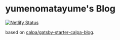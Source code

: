 # yumenomatayume's Blog

[![Netlify Status](https://api.netlify.com/api/v1/badges/f76a6a39-c021-4e2c-a451-b81c2bd5cf47/deploy-status)](https://app.netlify.com/sites/blog-ymmmtym/deploys)

based on [calpa/gatsby-starter-calpa-blog](https://github.com/calpa/gatsby-starter-calpa-blog).
